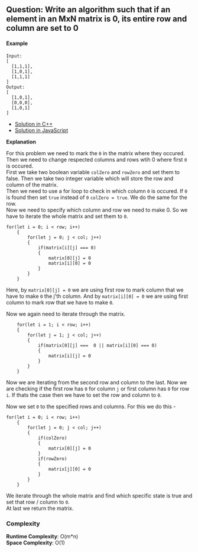 ## Question: Write an algorithm such that if an element in an MxN matrix is 0, its entire row and column are set to 0

#### Example 
```
Input: 
[
  [1,1,1],
  [1,0,1],
  [1,1,1]
]
Output: 
[
  [1,0,1],
  [0,0,0],
  [1,0,1]
]
```

- [Solution in C++](/Array%20and%20Strings/Array/ZeroMatrix/ZeroMatrix01.cpp)
- [Solution in JavaScript](/Array%20and%20Strings/Array/ZeroMatrix/ZeroMatrix.js)

**Explanation**

For this problem we need to mark the `0` in the matrix where they occured. Then we need to change respected columns and rows wtih 0 where first `0` is occured. <br>
First we take two boolean variable `colZero` and `rowZero` and set them to false. Then we take two integer variable which will store the row and column of the matrix. <br>
Then we need to use a for loop to check in which column `0` is occured. If `0` is found then set `true` instead of `0` `colZero = true`. We do the same for the row. <br>
Now we need to specify which column and row we need to make 0. So we have to iterate the whole matrix and set them to `0`. 

```
for(let i = 0; i < row; i++)
    {
        for(let j = 0; j < col; j++)
        {
            if(matrix[i][j] === 0)
            {
                matrix[0][j] = 0
                matrix[i][0] = 0
            }
        }
    }
```
Here, by `matrix[0][j] = 0` we are using first row to mark column that we have to make `0` the j'th column. And by `matrix[i][0] = 0` we are using first column to mark row that we have to make `0`. <br>

Now we again need to iterate through the matrix.
```
    for(let i = 1; i < row; i++)
    {
        for(let j = 1; j < col; j++)
        {
            if(matrix[0][j] ===  0 || matrix[i][0] === 0)
            {
                matrix[i][j] = 0
            }
        }
    }
```
Now we are iterating from the second row and column to the last. Now we are checking if the first row has `0` for column `j` or first column has `0` for row `i`. If thats the case then we have to set the row and column to `0`. <br>

Now we set `0` to the specified rows and columns. For this we do this - 
```
for(let i = 0; i < row; i++)
    {
        for(let j = 0; j < col; j++)
        {
            if(colZero)
            {
                matrix[0][j] = 0
            }
            if(rowZero)
            {
                matrix[j][0] = 0
            }
        }
    }
```

We iterate through the whole matrix and find which specific state is true and set that row / column to `0`. <br>
At last we return the matrix. 


### Complexity
**Runtime Complexity**: O(m*n) <br>
**Space Complexity**: O(1)
